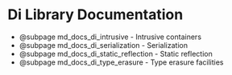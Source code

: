 # Di Library Documentation

- @subpage md_docs_di_intrusive - Intrusive containers
- @subpage md_docs_di_serialization - Serialization
- @subpage md_docs_di_static_reflection - Static reflection
- @subpage md_docs_di_type_erasure - Type erasure facilities
